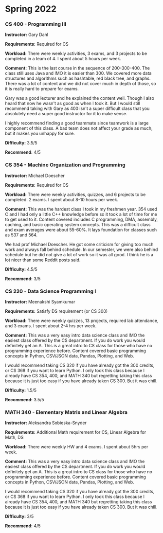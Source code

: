 # Spring 2022

### CS 400 - Programming III

**Instructor:** Gary Dahl

**Requirements:** Required for CS

**Workload:** There were weekly activities, 3 exams, and 3 projects to be completed in a team of 4. I spent about 5 hours per week.&#x20;

**Comment:** This is the last course in the sequence of 200-300-400. The class still uses Java and IMO it is easier than 300. We covered more data structures and algorithms such as hashtable, red black tree, and graphs. There was a lot of content and we did not cover much in depth of those, so it is really hard to prepare for exams.&#x20;

Gary was a good lecturer and he explained the content well. Though I also heard that now he wasn't as good as when I took it. But I would still recommend taking with Gary as 400 isn't a super difficult class that you absolutely need a super good instructor for it to make sense.&#x20;

I highly recommend finding a good teammate since teamwork is a large component of this class. A bad team does not affect your grade as much, but it makes you unhappy for sure.

**Difficulty:** 3.5/5

**Recommend:** 4/5

### CS 354 - Machine Organization and Programming

**Instructor:** Michael Doescher

**Requirements:** Required for CS

**Workload:** There were weekly activities, quizzes, and 6 projects to be completed. 2 exams. I spent about 8-10 hours per week.

**Comment:** This was the hardest class I took in my freshmen year. 354 used C and I had only a little C++ knowledge before so it took a lot of time for me to get used to it. Content covered includes C programming, DMA, assembly, caching, and basic operating system concepts. This was a difficult class and exam averages were about 55-60%. It lays foundation for classes such as 537 and 564.

We had prof Michael Doescher. He got some criticism for giving too much work and always fall behind schedule. In our semester, we were also behind schedule but he did not give a lot of work so it was all good. I think he is a lot nicer than some Reddit posts said.&#x20;

**Difficulty:** 4.5/5

**Recommend:** 3/5



### CS 220 - Data Science Programming I

**Instructor:** Meenakshi Syamkumar

**Requirements:** Satisfy DS requirement (or CS 300)

**Workload:** There were weekly quizzes, 13 projects, required lab attendance, and 3 exams. I spent about 2-4 hrs per week.

**Comment:** This was a very easy intro data science class and IMO the easiest class offered by the CS department. If you do work you would definitely get an A. This is a great intro to CS class for those who have no programming experience before. Content covered basic programming concepts in Python, CSV/JSON data, Pandas, Plotting, and Web.&#x20;

I would recommend taking CS 320 if you have already got the 300 credits, or CS 368 if you want to learn Python. I only took this class because I already have CS 354, 400, and MATH 340 but regretting taking this class because it is just too easy if you have already taken CS 300. But it was chill.

**Difficulty:** 1.5/5

**Recommend:** 3.5/5



### MATH 340 - Elementary Matrix and Linear Algebra

**Instructor:** Aleksandra Sobieska-Snyder

**Requirements:** Additional Math requirement for CS, Linear Algebra for Math, DS

**Workload:** There were weekly HW and 4 exams. I spent about 5hrs per week.

**Comment:** This was a very easy intro data science class and IMO the easiest class offered by the CS department. If you do work you would definitely get an A. This is a great intro to CS class for those who have no programming experience before. Content covered basic programming concepts in Python, CSV/JSON data, Pandas, Plotting, and Web.&#x20;

I would recommend taking CS 320 if you have already got the 300 credits, or CS 368 if you want to learn Python. I only took this class because I already have CS 354, 400, and MATH 340 but regretting taking this class because it is just too easy if you have already taken CS 300. But it was chill.

**Difficulty:** 3/5

**Recommend:** 4/5
